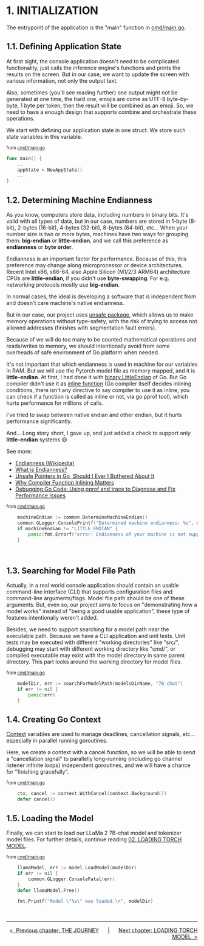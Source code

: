 # **1. INITIALIZATION**

The entrypoint of the application is the "main" function in [cmd/main.go](../cmd/main.go).

## **1.1. Defining Application State**

At first sight, the console application doesn't need to be complicated functionality, just calls the inference engine's functions and prints the results on the screen. But in our case, we want to update the screen with various information, not only the output text.

Also, sometimes (you'll see reading further) one output might not be generated at one time, the hard one, emojis are come as UTF-8 byte-by-byte, 1 byte per token, then the result will be combined as an emoji. So, we need to have a enough design that supports combine and orchestrate these operations.

We start with defining our application state in one struct. We store such state variables in this variable.

<sup>from [cmd/main.go](../cmd/main.go)</sup>

```go
func main() {
    ...
    appState = NewAppState()
    ...
}
```

## **1.2. Determining Machine Endianness**

As you know, computers store data, including numbers in binary bits. It's valid with all types of data, but in our case, numbers are stored in 1-byte (8-bit), 2-bytes (16-bit), 4-bytes (32-bit), 8-bytes (64-bit), etc... When your number size is two or more bytes, machines have two ways for grouping them: **big-endian** or **little-endian**, and we call this preference as **endianness** or **byte order**.

Endianness is an important factor for performance. Because of this, this preference may change along microprocessor or device architectures. Recent Intel x86, x86-64, also Apple Silicon (M1/2/3 ARM64) architecture CPUs are **little-endian**, if you didn't use **byte-swapping**. For e.g. networking protocols mostly use **big-endian**.

In normal cases, the ideal is developing a software that is independent from and doesn't care machine's native endianness. 

But in our case, our project uses [unsafe package](https://pkg.go.dev/unsafe), which allows us to make memory operations without type-safety, with the risk of trying to access not allowed addresses (finishes with segmentation fault errors).

Because of we will do too many to be counted mathematical operations and reads/writes to memory, we should intentionally avoid from some overheads of safe environment of Go platform when needed.

It's not important that which endianness is used in machine for our variables in RAM. But we will use the Pytorch model file as memory mapped, and it is **little-endian**. At first, I had done it with [binary.LittleEndian](https://pkg.go.dev/encoding/binary) of Go. But Go compiler didn't use it as [inline function](https://www.geeksforgeeks.org/inline-functions-cpp/) (Go compiler itself decides inlining conditions, there isn't any directive to say compiler to use it as inline, you can check if a function is called as inline or not, via go pprof tool), which hurts performance for millions of calls.

I've tried to swap between native endian and other endian, but it hurts performance significantly.

And... Long story short, I gave up, and just added a check to support only **little-endian** systems :smiley:

See more:

* [Endianness (Wikipedia)](https://en.wikipedia.org/wiki/Endianness)
* [What is Endianness?](https://www.freecodecamp.org/news/what-is-endianness-big-endian-vs-little-endian/)
* [Unsafe Pointers in Go, Should I Ever I Bothered About It](https://blog.devgenius.io/unsafe-pointers-in-go-should-i-ever-i-bothered-about-it-9d1d9db1a97c)
* [Why Compiler Function Inlining Matters](https://www.polarsignals.com/blog/posts/2021/12/15/why-compiler-function-inlining-matters)
* [Debugging Go Code: Using pprof and trace to Diagnose and Fix Performance Issues](https://www.infoq.com/articles/debugging-go-programs-pprof-trace/)

<sup>from [cmd/main.go](../cmd/main.go)</sup>

```go
    machineEndian := common.DetermineMachineEndian()
    common.GLogger.ConsolePrintf("Determined machine endianness: %s", machineEndian)
    if machineEndian != "LITTLE_ENDIAN" {
        panic(fmt.Errorf("error: Endianness of your machine is not supported. Expected LITTLE_ENDIAN but got %s", machineEndian))
    }
```


<br>

## **1.3. Searching for Model File Path**

Actually, in a real world console application should contain an usable command-line interface (CLI) that supports configuration files and command-line arguments/flags. Model file path should be one of these arguments. But, even so, our project aims to focus on "demonstrating how a model works" instead of "being a good usable application", these type of features intentionally weren't added.

Besides, we need to support searching for a model path near the executable path. Because we have a CLI application and unit tests. Unit tests may be executed with different "working directories" like "src/", debugging may start with different working directory like "cmd/", or compiled executable may exist with the model directory in same parent directory. This part looks around the working directory for model files.

<sup>from [cmd/main.go](../cmd/main.go)</sup>

```go
    modelDir, err := searchForModelPath(modelsDirName, "7B-chat")
    if err != nil {
        panic(err)
    }
```

## **1.4. Creating Go Context**

[Context](https://pkg.go.dev/context) variables are used to manage deadlines, cancellation signals, etc... especially in parallel running goroutines.

Here, we create a context with a cancel function, so we will be able to send a "cancellation signal" to parallelly long-running (including go channel listener infinite loops) independent goroutines, and we will have a chance for "finishing gracefully".

<sup>from [cmd/main.go](../cmd/main.go)</sup>

```go
    ctx, cancel := context.WithCancel(context.Background())
    defer cancel()
```

## **1.5. Loading the Model**

Finally, we can start to load our LLaMa 2 7B-chat model and tokenizer model files. For further details, continue reading [02. LOADING TORCH MODEL](./02-LOADING-TORCH-MODEL.md).

<sup>from [cmd/main.go](../cmd/main.go)</sup>

```go
    llamaModel, err := model.LoadModel(modelDir)
    if err != nil {
        common.GLogger.ConsoleFatal(err)
    }
    defer llamaModel.Free()

    fmt.Printf("Model \"%s\" was loaded.\n", modelDir)
```

<br>

---

<div align="right">

[&lt;&nbsp;&nbsp;Previous chapter: THE JOURNEY](./00-THE-JOURNEY.md)&nbsp;&nbsp;&nbsp;&nbsp;&nbsp;&nbsp;|&nbsp;&nbsp;&nbsp;&nbsp;&nbsp;&nbsp;[Next chapter: LOADING TORCH MODEL&nbsp;&nbsp;&gt;](./02-LOADING-TORCH-MODEL.md)

</div>
